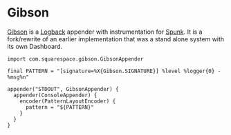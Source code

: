 # Gibson

[Gibson](http://en.wikipedia.org/wiki/Hackers_\(film\)) is a [Logback](http://logback.qos.ch) 
appender with instrumentation for [Spunk](http://www.splunk.com). It is a fork/rewrite of an 
earlier implementation that was a stand alone system with its own Dashboard.

```
import com.squarespace.gibson.GibsonAppender

final PATTERN = "[signature=%X{Gibson.SIGNATURE}] %level %logger{0} - %msg%n"

appender("STDOUT", GibsonAppender) {
  appender(ConsoleAppender) {
    encoder(PatternLayoutEncoder) {
      pattern = "${PATTERN}"
    }
  }
}
```